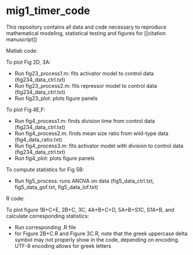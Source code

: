 # mig1_timer_code
This repository contains all data and code necessary to reproduce mathematical modeling, statistical testing and figures for [[citation manuscript]]

Matlab code:

To plot Fig 2D, 3A:
- Run fig23_process1.m: fits activator model to control data (fig234_data_ctrl.txt)
- Run fig23_process2.m: fits repressor model to control data (fig234_data_ctrl.txt)
- Run fig23_plot: plots figure panels

To plot Fig 4E,F:
- Run fig4_process1.m: finds division time from control data (fig234_data_ctrl.txt)
- Run fig4_process2.m: finds mean size ratio from wild-type data (fig4_data_ratio.txt)
- Run fig4_process3.m: fits activator model with division to control data (fig234_data_ctrl.txt)
- Run fig4_plot: plots figure panels

To compute statistics for Fig 5B:
- Run fig5_process: runs ANOVA on data (fig5_data_ctrl.txt, fig5_data_gof.txt, fig5_data_lof.txt)

R code:

To plot figure 1B+C+E, 2B+C, 3C, 4A+B+C+D, 5A+B+S1C, S1A+B, and calculate corresponding statistics:
- Run corresponding .R file
- for Figure 2B+C.R and Figure 3C.R, note that the greek uppercase delta symbol may not properly show in the code, depending on encoding. UTF-8 encoding allows for greek letters
